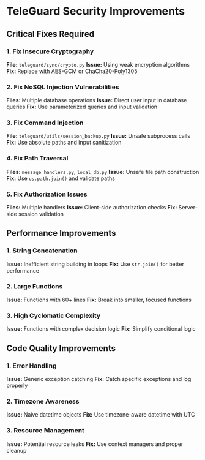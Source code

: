# TeleGuard Security Improvements

## Critical Fixes Required

### 1. Fix Insecure Cryptography
**File:** `teleguard/sync/crypto.py`
**Issue:** Using weak encryption algorithms
**Fix:** Replace with AES-GCM or ChaCha20-Poly1305

### 2. Fix NoSQL Injection Vulnerabilities
**Files:** Multiple database operations
**Issue:** Direct user input in database queries
**Fix:** Use parameterized queries and input validation

### 3. Fix Command Injection
**File:** `teleguard/utils/session_backup.py`
**Issue:** Unsafe subprocess calls
**Fix:** Use absolute paths and input sanitization

### 4. Fix Path Traversal
**Files:** `message_handlers.py`, `local_db.py`
**Issue:** Unsafe file path construction
**Fix:** Use `os.path.join()` and validate paths

### 5. Fix Authorization Issues
**Files:** Multiple handlers
**Issue:** Client-side authorization checks
**Fix:** Server-side session validation

## Performance Improvements

### 1. String Concatenation
**Issue:** Inefficient string building in loops
**Fix:** Use `str.join()` for better performance

### 2. Large Functions
**Issue:** Functions with 60+ lines
**Fix:** Break into smaller, focused functions

### 3. High Cyclomatic Complexity
**Issue:** Functions with complex decision logic
**Fix:** Simplify conditional logic

## Code Quality Improvements

### 1. Error Handling
**Issue:** Generic exception catching
**Fix:** Catch specific exceptions and log properly

### 2. Timezone Awareness
**Issue:** Naive datetime objects
**Fix:** Use timezone-aware datetime with UTC

### 3. Resource Management
**Issue:** Potential resource leaks
**Fix:** Use context managers and proper cleanup